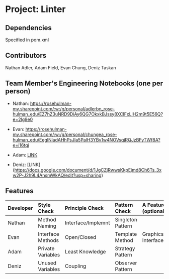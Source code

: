 # Project: Linter

## Dependencies
Specified in pom.xml

## Contributors
Nathan Adler, Adam Field, Evan Chung, Deniz Taskan

## Team Member's Engineering Notebooks (one per person)
- Nathan: https://rosehulman-my.sharepoint.com/:w:/g/personal/adlerbn_rose-hulman_edu/EZ7hZ3uNRD9DiAy6QG7OkxkBJssy8XClFxLlH2m9t5E56Q?e=2lg9e0
- Evan: https://rosehulman-my.sharepoint.com/:w:/g/personal/chungea_rose-hulman_edu/EeglNladAHhPsJIa5PalH3YBv1w4NOVsqjRQJzBFyTWf8A?e=i16tqi
- Adam: [LINK](https://docs.google.com/document/d/1vsO7lU90OxRp51STTw_xzKO2SR68K7AU_tFHEBJ1Wfg/edit?usp=sharing)

- Deniz: [LINK] (https://docs.google.com/document/d/1JgCZjRwwsKkpEjmd8Ch6Ts_3xw2P-J2h9L4AnsmWkAQ/edit?usp=sharing)


## Features


| Developer | Style Check     | Principle Check | Pattern Check    | A Feature (optional) |
|:----------|:----------------|:----------------|:-----------------|:---------------------|
| Nathan    |Method Naming    |Interface/Implemnt|Singleton Pattern|                      |
| Evan      |Interface Methods| Open/Closed     | Template Method  |  Graphics Interface  |
| Adam      |Private Variables| Least Knowledge | Strategy Pattern |                      |
| Deniz     |Unused Variables | Coupling        | Observer Pattern |                      |

